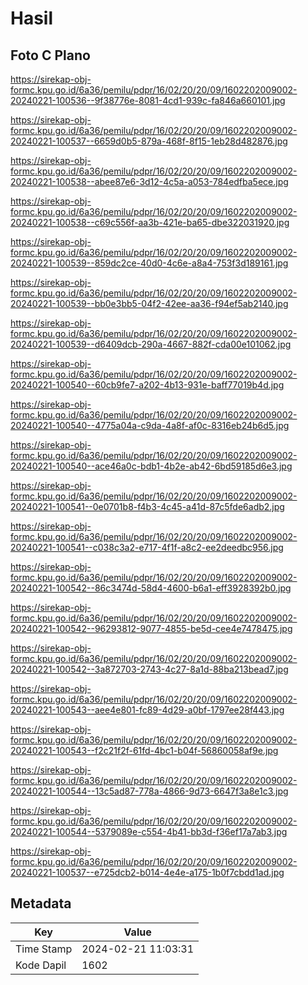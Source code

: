 # Hasil

## Foto C Plano

https://sirekap-obj-formc.kpu.go.id/6a36/pemilu/pdpr/16/02/20/20/09/1602202009002-20240221-100536--9f38776e-8081-4cd1-939c-fa846a660101.jpg

https://sirekap-obj-formc.kpu.go.id/6a36/pemilu/pdpr/16/02/20/20/09/1602202009002-20240221-100537--6659d0b5-879a-468f-8f15-1eb28d482876.jpg

https://sirekap-obj-formc.kpu.go.id/6a36/pemilu/pdpr/16/02/20/20/09/1602202009002-20240221-100538--abee87e6-3d12-4c5a-a053-784edfba5ece.jpg

https://sirekap-obj-formc.kpu.go.id/6a36/pemilu/pdpr/16/02/20/20/09/1602202009002-20240221-100538--c69c556f-aa3b-421e-ba65-dbe322031920.jpg

https://sirekap-obj-formc.kpu.go.id/6a36/pemilu/pdpr/16/02/20/20/09/1602202009002-20240221-100539--859dc2ce-40d0-4c6e-a8a4-753f3d189161.jpg

https://sirekap-obj-formc.kpu.go.id/6a36/pemilu/pdpr/16/02/20/20/09/1602202009002-20240221-100539--bb0e3bb5-04f2-42ee-aa36-f94ef5ab2140.jpg

https://sirekap-obj-formc.kpu.go.id/6a36/pemilu/pdpr/16/02/20/20/09/1602202009002-20240221-100539--d6409dcb-290a-4667-882f-cda00e101062.jpg

https://sirekap-obj-formc.kpu.go.id/6a36/pemilu/pdpr/16/02/20/20/09/1602202009002-20240221-100540--60cb9fe7-a202-4b13-931e-baff77019b4d.jpg

https://sirekap-obj-formc.kpu.go.id/6a36/pemilu/pdpr/16/02/20/20/09/1602202009002-20240221-100540--4775a04a-c9da-4a8f-af0c-8316eb24b6d5.jpg

https://sirekap-obj-formc.kpu.go.id/6a36/pemilu/pdpr/16/02/20/20/09/1602202009002-20240221-100540--ace46a0c-bdb1-4b2e-ab42-6bd59185d6e3.jpg

https://sirekap-obj-formc.kpu.go.id/6a36/pemilu/pdpr/16/02/20/20/09/1602202009002-20240221-100541--0e0701b8-f4b3-4c45-a41d-87c5fde6adb2.jpg

https://sirekap-obj-formc.kpu.go.id/6a36/pemilu/pdpr/16/02/20/20/09/1602202009002-20240221-100541--c038c3a2-e717-4f1f-a8c2-ee2deedbc956.jpg

https://sirekap-obj-formc.kpu.go.id/6a36/pemilu/pdpr/16/02/20/20/09/1602202009002-20240221-100542--86c3474d-58d4-4600-b6a1-eff3928392b0.jpg

https://sirekap-obj-formc.kpu.go.id/6a36/pemilu/pdpr/16/02/20/20/09/1602202009002-20240221-100542--96293812-9077-4855-be5d-cee4e7478475.jpg

https://sirekap-obj-formc.kpu.go.id/6a36/pemilu/pdpr/16/02/20/20/09/1602202009002-20240221-100542--3a872703-2743-4c27-8a1d-88ba213bead7.jpg

https://sirekap-obj-formc.kpu.go.id/6a36/pemilu/pdpr/16/02/20/20/09/1602202009002-20240221-100543--aee4e801-fc89-4d29-a0bf-1797ee28f443.jpg

https://sirekap-obj-formc.kpu.go.id/6a36/pemilu/pdpr/16/02/20/20/09/1602202009002-20240221-100543--f2c21f2f-61fd-4bc1-b04f-56860058af9e.jpg

https://sirekap-obj-formc.kpu.go.id/6a36/pemilu/pdpr/16/02/20/20/09/1602202009002-20240221-100544--13c5ad87-778a-4866-9d73-6647f3a8e1c3.jpg

https://sirekap-obj-formc.kpu.go.id/6a36/pemilu/pdpr/16/02/20/20/09/1602202009002-20240221-100544--5379089e-c554-4b41-bb3d-f36ef17a7ab3.jpg

https://sirekap-obj-formc.kpu.go.id/6a36/pemilu/pdpr/16/02/20/20/09/1602202009002-20240221-100537--e725dcb2-b014-4e4e-a175-1b0f7cbdd1ad.jpg


## Metadata

| Key        | Value               |
| ---------- | ------------------- |
| Time Stamp | 2024-02-21 11:03:31 |
| Kode Dapil | 1602                |



